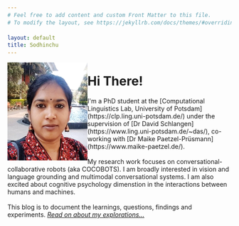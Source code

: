 ```yaml
---
# Feel free to add content and custom Front Matter to this file.
# To modify the layout, see https://jekyllrb.com/docs/themes/#overriding-theme-defaults

layout: default
title: Sodhinchu
---
```


<img align="left" src="images/Kranti_Pic.png" class="profilepic" alt="profilepic" width="180" height="220">

<div class="blurb">
	<h1>Hi There!</h1>
	<p>I'm a PhD student at the [Computational Linguistics Lab, University of Potsdam](https://clp.ling.uni-potsdam.de/) under the supervision of [Dr David Schlangen](https://www.ling.uni-potsdam.de/~das/), co-working with [Dr Maike Paetzel-Prüsmann](https://www.maike-paetzel.de/).
	<br/><br/>
	My research work focuses on conversational-collaborative robots (aka COCOBOTS). I am broadly interested in vision and language grounding and multimodal conversational systems. I am also excited about cognitive psychology dimenstion in the interactions between humans and machines.<br/><br/> This blog is to document the learnings, questions, findings and experiments. <a href="/blog"><em>Read on about my explorations...</em></a>
	</p>
</div><!-- /.blurb -->

